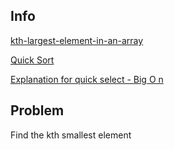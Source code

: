 ## Info
[kth-largest-element-in-an-array](https://leetcode.com/problems/kth-largest-element-in-an-array/)

[Quick Sort](https://www.youtube.com/watch?v=uXBnyYuwPe8)

[Explanation for quick select - Big O n](https://www.youtube.com/watch?v=hGK_5n81drs)

## Problem 
Find the kth smallest element